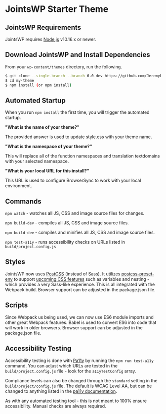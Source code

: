 # JointsWP Starter Theme

## JointsWP Requirements

JointsWP requires [Node.js](https://nodejs.org) v10.16.x or newer.

## Download JointsWP and Install Dependencies
From your `wp-content/themes` directory, run the following. 
```bash
$ git clone --single-branch --branch 6.0-dev https://github.com/JeremyEnglert/JointsWP.git my-theme
$ cd my-theme
$ npm install (or npm install)
```

## Automated Startup 
When you run `npm install` the first time, you will trigger the automated startup. 

**"What is the name of your theme?"**

The provided answer is used to update style.css with your theme name.

**"What is the namespace of your theme?"**

This will replace all of the function namespaces and translation textdomains with your selected namespace.

**"What is your local URL for this install?"**

This URL is used to configure BrowserSync to work with your local environment.

## Commands
`npm watch` - watches all JS, CSS and image source files for changes. 

`npm build-dev` - compiles all JS, CSS and image source files.

`npm build-dev` - compiles and minifies all JS, CSS and image source files.

`npm test-a11y` - runs accessibility checks on URLs listed in `build/project.config.js`

## Styles
JointsWP now uses [PostCSS](https://postcss.org/) (instead of Sass). It utilizes [postcss-preset-env](https://preset-env.cssdb.org/) to support [upcoming CSS features](https://preset-env.cssdb.org/features) such as variables and nesting - which provides a very Sass-like experience. This is all integrated with the Webpack build. Browser support can be adjusted in the package.json file.

## Scripts
Since Webpack us being used, we can now use ES6 module imports and other great Webpack features. Babel is used to convert ES6 into code that will work in older browsers. Browser support can be adjusted in the package.json file.

## Accessibility Testing
Accessibility testing is done with [Pa11y](https://www.npmjs.com/package/pa11y) by running the `npm run test-a11y` command. You can adjust which URLs are tested in the `build/project.config.js` file - look for the `a11yTestConfig` array. 

Compliance levels can also be changed through the `standard` setting in the `build/project/config.js` file. The default is WCAG Level AA, but can be changed to anything listed in the [pa11y documentation](https://github.com/pa11y/pa11y#standard-string).

As with any automated testing tool - this is not meant to 100% ensure accessibility. Manual checks are always required. 
